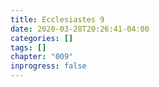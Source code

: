 ```yaml
---
title: Ecclesiastes 9
date: 2020-03-28T20:26:41-04:00
categories: []
tags: []
chapter: "009"
inprogress: false
---
```


